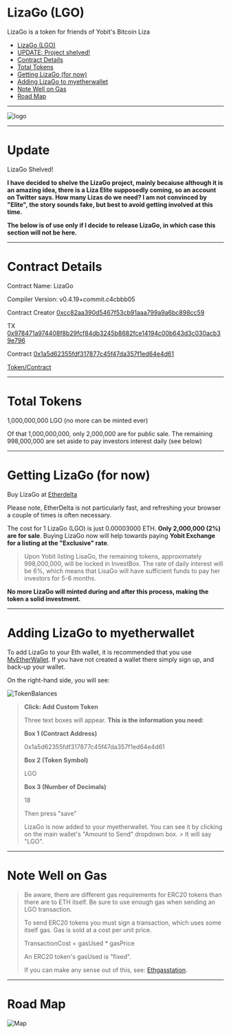 # LizaGo (LGO)

LizaGo is a token for friends of Yobit's Bitcoin Liza 


<p><div class="toc">
<ul>
<li><a href="#lizago-lgo">LizaGo (LGO)</a></li>
<li><a href="#update">UPDATE: Project shelved!</a></li>
<li><a href="#contract-details">Contract Details</a></li>
<li><a href="#total-tokens">Total Tokens</a></li>
<li><a href="#getting-lizago-for-now">Getting LizaGo (for now)</a></li>
<li><a href="#adding-lizago-to-myetherwallet">Adding LizaGo to myetherwallet</a></li>
<li><a href="#note-well-on-gas">Note Well on Gas</a></li>
<li><a href="#road-map">Road Map</a></li>
</ul>
</div>
</p>



-----


![logo](https://cdn.pbrd.co/images/H7twqyY.png)


-----

# Update

LizaGo Shelved!

**I have decided to shelve the LizaGo project, mainly becaiuse although it is an amazing idea, there is a Liza Elite supposedly coming, so an account on Twitter says. How many Lizas do we need? I am not convinced by "Elite", the story sounds fake, but best to avoid getting involved at this time.**

**The below is of use only if I decide to release LizaGo, in which case this section will not be here.**


-----

# Contract Details


Contract Name:	LizaGo

Compiler Version:	v0.4.19+commit.c4cbbb05

Contract Creator
[0xcc82aa390d5467f53cb91aaa799a9a6bc898cc59](https://etherscan.io/address/0xcc82aa390d5467f53cb91aaa799a9a6bc898cc59)


TX
[0x978471a974408f8b29fcf84db3245b8682fce14194c00b643d3c030acb39e796](https://etherscan.io/tx/0x978471a974408f8b29fcf84db3245b8682fce14194c00b643d3c030acb39e796)


Contract
[0x1a5d62355fdf317877c45f47da357f1ed64e4d61](https://etherscan.io/address/0x1a5d62355fdf317877c45f47da357f1ed64e4d61)


[Token/Contract](https://etherscan.io/token/0x1a5d62355fdf317877c45f47da357f1ed64e4d61?a=0xcc82aa390d5467f53cb91aaa799a9a6bc898cc59)


-----


# Total Tokens 


1,000,000,000 LGO (no more can be minted ever)

Of that 1,000,000,000, only 2,000,000 are for public sale. The remaining 998,000,000 are set aside to pay investors interest daily (see below)



-----


# Getting LizaGo (for now)


Buy LizaGo at [Etherdelta](https://etherdelta.com/#0x1a5d62355fdf317877c45f47da357f1ed64e4d61-ETH)

Please note, EtherDelta is not particularly fast, and refreshing your browser a couple of times is often necessary.

The cost for 1 LizaGo (LGO) is just 0.00003000 ETH. **Only 2,000,000 (2%) are for sale**. Buying LizaGo now will help towards paying **Yobit Exchange for a listing at the "Exclusive" rate**.

> Upon Yobit listing LisaGo, the remaining tokens, approximately 998,000,000, will be locked in InvestBox. The rate of daily interest will be 6%, which means that LisaGo will have sufficient funds to pay her investors for 5-6 months.

**No more LizaGo will minted during and after this process, making the token a solid investment.**


------

# Adding LizaGo to myetherwallet

To add LizaGo to your Eth wallet, it is recommended that you use [MyEtherWallet](https://myetherwallet.com). If you have not created a wallet there simply sign up, and back-up your wallet.

On the right-hand side, you will see:



![TokenBalances](https://cdn.pbrd.co/images/H7tsK3H.png)




> **Click: Add Custom Token**
> 
> Three text boxes will appear. **This is the  information you need:**
> 
> **Box 1 (Contract Address)** 
> 
> 0x1a5d62355fdf317877c45f47da357f1ed64e4d61
> 
> **Box 2 (Token Symbol)** 
> 
> LGO
> 
> **Box 3 (Number of Decimals)** 
> 
> 18
> 
> 
> Then press "save"
>
> LizaGo is now added to your myetherwallet. You can see it by clicking on the main wallet's "Amount to Send" dropdown box. > 
> It will say "LGO".
>

-----


# Note Well on Gas



> Be aware, there are different gas requirements for ERC20 tokens than there are to ETH itself. Be sure to use enough gas when sending an LGO transaction.
>
> To send ERC20 tokens you must sign a transaction, which uses some itself gas. Gas is sold at a cost per unit price.
>
> TransactionCost = gasUsed * gasPrice
>
> An ERC20 token's gasUsed is "fixed".
>
> If you can make any sense out of this, see: [Ethgasstation](https://ethgasstation.info/predictionTable.php). 



-----


# Road Map



![Map](https://cdn.pbrd.co/images/H7vqFbQ.png)
